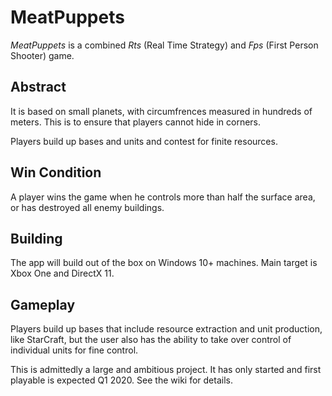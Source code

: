 # MeatPuppets
_MeatPuppets_ is a combined *Rts* (Real Time Strategy) and *Fps* (First Person Shooter) game.

## Abstract
It is based on small planets, with circumfrences measured in hundreds of meters. This is to ensure that players cannot hide in corners.

Players build up bases and units and contest for finite resources. 

## Win Condition
A player wins the game when he controls more than half the surface area, or has destroyed all enemy buildings.

## Building
The app will build out of the box on Windows 10+ machines. Main target is Xbox One and DirectX 11.

## Gameplay
Players build up bases that include resource extraction and unit production, like StarCraft, but the user also has the ability to take over control of individual units for fine control.

This is admittedly a large and ambitious project. It has only started and first playable is expected Q1 2020.
See the wiki for details.
